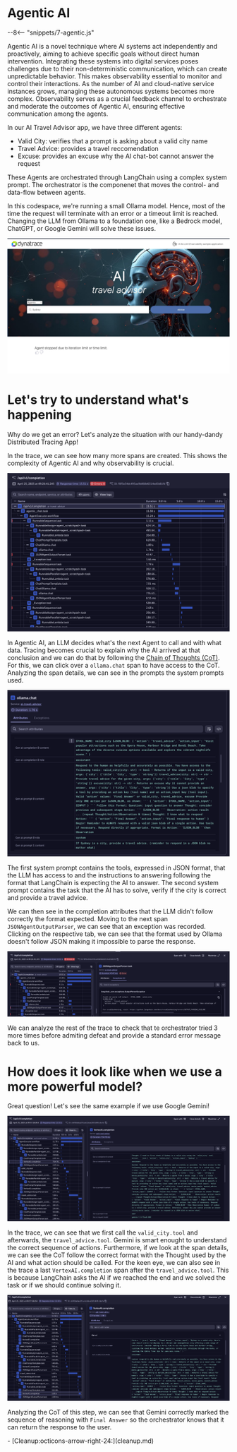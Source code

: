 # Agentic AI
--8<-- "snippets/7-agentic.js"

Agentic AI is a novel technique where AI systems act independently and proactively, aiming to achieve specific goals without direct human intervention.
Integrating these systems into digital services poses challenges due to their non-deterministic communication, which can create unpredictable behavior.
This makes observability essential to monitor and control their interactions. As the number of AI and cloud-native service instances grows, managing these autonomous systems becomes more complex.
Observability serves as a crucial feedback channel to orchestrate and moderate the outcomes of Agentic AI, ensuring effective communication among the agents.

In our AI Travel Advisor app, we have three different agents:

- Valid City: verifies that a prompt is asking about a valid city name
- Travel Advice: provides a travel reccomendation
- Excuse: provides an excuse why the AI chat-bot cannot answer the request

These Agents are orchestrated through LangChain using a complex system prompt.
The orchestrator is the componenet that moves the control- and data-flow between agents.



In this codespace, we're running a small Ollama model. Hence, most of the time the request will terminate with an error or a timeout limit is reached.
Changing the LLM from Ollama to a foundation one, like a Bedrock model, ChatGPT, or Google Gemini will solve these issues.

![Agentic Example](./img/agentic_example.jpg)

# Let's try to understand what's happening 

Why do we get an error? Let's analyze the situation with our handy-dandy Distributed Tracing App! 

In the trace, we can see how many more spans are created. This shows the complexity of Agentic AI and why observability is crucial.

![Agentic Trace](./img/agentic_trace.png)

In Agentic AI, an LLM decides what's the next Agent to call and with what data. 
Tracing becomes crucial to explain why the AI arrived at that conclusion and we can do that by following the [Chain of Thoughts (CoT)](https://www.ibm.com/think/topics/chain-of-thoughts).
For this, we can click over a `ollama.chat` span to have access to the CoT. Analyzing the span details, we can see in the prompts the system prompts used.

![](./img/agentic_throughts.png)

The first system prompt contains the tools, expressed in JSON format, that the LLM has access to and the instructions to answering following the format
that LangChain is expecting the AI to answer.
The second system prompt contains the task that the AI has to solve, verify if the city is correct and provide a travel advice.

We can then see in the completion attributes that the LLM didn't follow correctly the format expected.
Moving to the next span `JSONAgentOutputParser`, we can see that an exception was recorded. 
Clicking on the respective tab, we can see that the format used by Ollama doesn't follow JSON making it impossible to parse the response.

![](./img/agentic_exception.png)

We can analyze the rest of the trace to check that te orchestrator tried 3 more times before admiting defeat and provide a standard error message back to us.

# How does it look like when we use a more powerful model?

Great question! Let's see the same example if we use Google Gemini!

![Good Agent](./img/agentic_good.png)

In the trace, we can see that we first call the `valid_city.tool` and afterwards, the `travel_advice.tool`.
Gemini is smart enought to understand the correct sequence of actions.
Furthermore, if we look at the span details, we can see the CoT follow the correct format with the Thought used by the AI and what action should be called.
For the keen eye, we can also see in the trace a last `VertexAI.completion` span after the `travel_advice.tool`.
This is because LangChain asks the AI if we reached the end and we solved the task or if we should continue solving it.

![](./img/agent_final.png)

Analyzing the CoT of this step, we can see that Gemini correctly marked the sequence of reasoning with `Final Answer` so the orchestrator knows that it can return the response to the user.


<div class="grid cards" markdown>
- [Cleanup:octicons-arrow-right-24:](cleanup.md)
</div>

